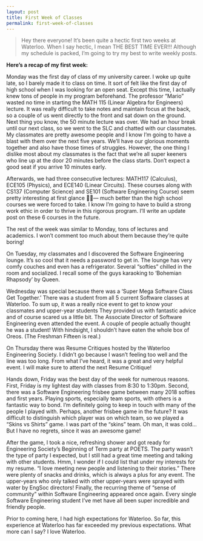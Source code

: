 ```yaml
---
layout: post
title: First Week of Classes
permalink: first-week-of-classes
---
```


>Hey there everyone! It’s been quite a hectic first two weeks at Waterloo. When I say hectic, I mean THE BEST TIME EVER!!! Although my schedule is packed, I’m going to try my best to write weekly posts.

**Here’s a recap of my first week:**

Monday was the first day of class of my university career. I woke up quite late, so I barely made it to class on time. It sort of felt like the first day of high school when I was looking for an open seat. Except this time, I actually knew tons of people in my program beforehand. The professor “Mario” wasted no time in starting the MATH 115 (Linear Algebra for Engineers) lecture. It was really difficult to take notes and maintain focus at the back, so a couple of us went directly to the front and sat down on the ground. Next thing you know, the 50 minute lecture was over. We had an hour break until our next class, so we went to the SLC and chatted with our classmates. My classmates are pretty awesome people and I know I’m going to have a blast with them over the next five years. We’ll have our glorious moments together and also have those times of struggles. However, the one thing I dislike most about my classmates is the fact that we’re all super keeners who line up at the door 20 minutes before the class starts. Don’t expect a good seat if you arrive 10 minutes early.

Afterwards, we had three consecutive lectures: MATH117 (Calculus), ECE105 (Physics), and ECE140 (Linear Circuits). These courses along with CS137 (Computer Science) and SE101 (Software Engineering  Course) seem pretty interesting at first glance — much better than the high school courses we were forced to take. I know I’m going to have to build a strong work ethic in order to thrive in this rigorous program. I’ll write an update post on these 6 courses in the future.

The rest of the week was similar to Monday, tons of lectures and academics. I won’t comment too much about them because they’re quite boring!

On Tuesday, my classmates and I discovered the Software Engineering lounge. It’s so cool that it needs a password to get in. The lounge has very comfy couches and even has a refrigerator. Several “softies” chilled in the room and socialized. I recall some of the guys karaoking to ‘Bohemian Rhapsody’ by Queen.

Wednesday was special because there was a ‘Super Mega Software Class Get Together.’ There was a student from all 5 current Software classes at Waterloo. To sum up, it was a really nice event to get to know your classmates and upper-year students They provided us with fantastic advice and of course scared us a little bit. The Associate Director of Software Engineering even attended the event. A couple of people actually thought he was a student! With hindsight, I shouldn’t have eaten the whole box of Oreos. (The Freshman Fifteen is real.)

On Thursday there was Resume Critiques hosted by the Waterloo Engineering Society. I didn’t go because I wasn’t feeling too well and the line was too long. From what I’ve heard, it was a great and very helpful event. I will make sure to attend the next Resume Critique!

Hands down, Friday was the best day of the week for numerous reasons. First, Friday is my lightest day with classes from 8:30 to 1:30pm. Second, there was a Software Engineering frisbee game between many 2018 softies and first years. Playing sports, especially team sports, with others is a fantastic way to bond. I’m definitely going to keep in touch with many of the people I played with. Perhaps, another frisbee game in the future? It was difficult to distinguish which player was on which team, so we played a “Skins vs Shirts” game. I was part of the “skins” team. Oh man, it was cold… But I have no regrets, since it was an awesome game!

After the game, I took a nice, refreshing shower and got ready for Engineering Society’s Beginning of Term party at POETS. The party wasn’t the type of party I expected, but I still had a great time meeting and talking with other students. Hmm, I wonder if I could list that under my interests for my resume. “I love meeting new people and listening to their stories.” There were plenty of snacks and drinks, which is always a plus for any event. The upper-years who only talked with other upper-years were sprayed with water by EngSoc directors! Finally, the recurring theme of “sense of community” within Software Engineering appeared once again. Every single Software Engineering student I’ve met have all been super incredible and friendly people.

Prior to coming here, I had high expectations for Waterloo. So far, this experience at Waterloo has far exceeded my previous expectations. What more can I say? I love Waterloo.
